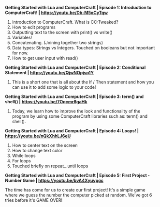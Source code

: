 **Getting Started with Lua and ComputerCraft | Episode 1: Introduction to ComputerCraft! | https://youtu.be/Db-M5oCyTqw**
  
  1. Introduction to ComputerCraft. What is CC:Tweaked?
  2. How to edit programs
  3. Outputting text to the screen with print() vs write()
  4. Variables!
  5. Concatenating. (Joining together two strings)
  6. Data types: Strings vs Integers. Touched on booleans but not important for now.
  7. How to get user input with read()

**Getting Started with Lua and ComputerCraft | Episode 2: Conditional Statement | https://youtu.be/QjwNOpjsp1Y**

  1. This is a short one that is all about the If / Then statement and how you can use it to add some logic to your code!

**Getting Started with Lua and ComputerCraft | Episode 3: term() and shell() | https://youtu.be/7Oqcmr6gaHk**

  1. Today, we learn how to improve the look and functionality of the program by using some ComputerCraft libraries such as: term() and shell().

**Getting Started with Lua and ComputerCraft | Episode 4: Loops! | https://youtu.be/nQkXhhLJ6eU**

  1. How to center text on the screen
  2. How to change text color
  3. While loops
  4. For loops
  5. Touched briefly on repeat...until loops

**Getting Started with Lua and ComputerCraft | Episode 5: First Project - Number Game | https://youtu.be/bvA4Xyuvpgc**

  The time has come for us to create our first project! It's a simple game where we guess the number the computer picked at random. We've got 6 tries before it's GAME OVER!
